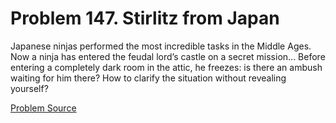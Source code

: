 # Problem 147. Stirlitz from Japan 

Japanese ninjas performed the most incredible tasks in the Middle Ages. Now a ninja has entered the feudal lord’s castle on a secret mission... Before entering a completely dark room in the attic, he freezes: is there an ambush waiting for him there? How to clarify the situation without revealing yourself?

[Problem Source](https://www.trizland.ru/tasks/1277/)